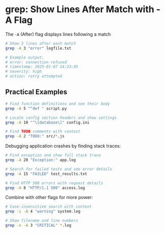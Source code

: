 # grep: Show Lines After Match with -A Flag

The `-A` (After) flag displays lines following a match

```bash
# Show 3 lines after each match
grep -A 3 "error" logfile.txt

# Example output:
# error: connection refused
# timestamp: 2025-01-07 14:23:45
# severity: high
# action: retry attempted
```

## Practical Examples

```bash
# Find function definitions and see their body
grep -A 5 "^def " script.py

# Locate config section headers and show settings
grep -A 10 "^\[database\]" config.ini

# Find TODO comments with context
grep -A 2 "TODO:" src/*.js
```

Debugging application crashes by finding stack traces:

```bash
# Find exception and show full stack trace
grep -A 20 "Exception:" app.log

# Search for failed tests and see error details
grep -A 15 "FAILED" test_results.txt

# Find HTTP 500 errors with request details
grep -A 8 "HTTP/1.1 500" access.log
```

Combine with other flags for more power:

```bash
# Case-insensitive search with context
grep -i -A 4 "warning" system.log

# Show filename and line numbers
grep -n -A 3 "CRITICAL" *.log
```

